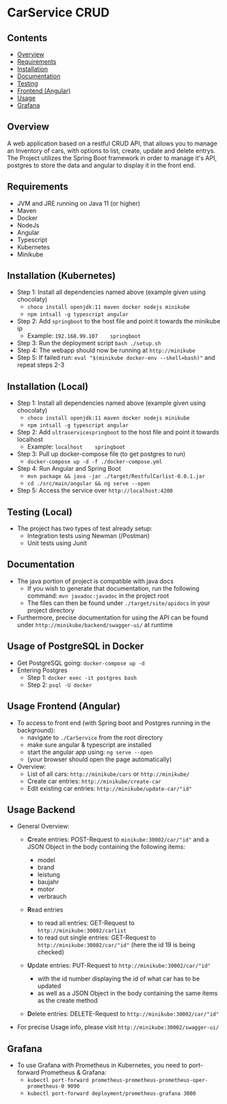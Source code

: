 # CarService CRUD

## Contents
- [Overview](#Overview)
- [Requirements](#Requirements)
- [Installation](#Installation)
- [Documentation](#Documentation)
- [Testing](#Testing)
- [Frontend (Angular)](#Frontend (Angular))
- [Usage](#Usage)
- [Grafana](#Grafana)


## Overview
A web application based on a restful CRUD API, that allows you to manage an Inventory of cars, with options to list, create, update and delete entrys. 
The Project utilizes the Spring Boot framework in order to manage it's API, postgres to store the data and angular to display it in the front end.

## Requirements
- JVM and JRE running on Java 11 (or higher)
- Maven
- Docker
- NodeJs
- Angular
- Typescript
- Kubernetes
- Minikube

## Installation (Kubernetes)
- Step 1: Install all dependencies named above (example given using chocolaty)
    - ``choco install openjdk:11 maven docker nodejs minikube``
    - ``npm intsall -g typescript angular``
- Step 2: Add ``springboot`` to the host file and point it towards the minikube ip
    - Example: ``192.168.99.107    springboot``
- Step 3: Run the deployment script ``bash ./setup.sh``
- Step 4: The webapp should now be running at ``http://minikube``
- Step 5: If failed run: ``eval "$(minikube docker-env --shell=bash)"`` and repeat steps 2-3

## Installation (Local)
- Step 1: Install all dependencies named above (example given using chocolaty)
    - ``choco install openjdk:11 maven docker nodejs minikube``
    - ``npm intsall -g typescript angular``
- Step 2: Add ``ultraservicespringboot`` to the host file and point it towards localhost
    - Example: ``localhost    springboot``
- Step 3: Pull up docker-compose file (to get postgres to run)
    - ``docker-compose up -d -f ./docker-compose.yml``
- Step 4: Run Angular and Spring Boot
    - ``mvn package && java -jar ./target/RestfulCarlist-0.0.1.jar``
     - ``cd ./src/main/angular && ng serve --open``
- Step 5: Access the service over ``http://localhost:4200``

## Testing (Local)
- The project has two types of test already setup: 
    - Integration tests using Newman (/Postman)
    - Unit tests using Junit

## Documentation
- The java portion of project is compatible with java docs
    - If you wish to generate that documentation, run the following command: ``mvn javadoc:javadoc`` in the project root
    - The files can then be found under ``./target/site/apidocs`` in your project directory
- Furthermore, precise documentation for using the API can be found under ``http://minikube/backend/swagger-ui/`` at runtime

## Usage of PostgreSQL in Docker
- Get PostgreSQL going: ``docker-compose up -d``
- Entering Postgres
    - Step 1: ``docker exec -it postgres bash``
    - Step 2: ``psql -U docker``
    
## Usage Frontend (Angular)
- To access to front end (with Spring boot and Postgres running in the background):
    - navigate to ``./CarService`` from the root directory
    - make sure angular & typescript are installed 
    - start the angular app using: ``ng serve --open``
    - (your browser should open the page automatically)
- Overview:
    - List of all cars: ``http://minikube/cars`` or ``http://minikube/``
    - Create car entries: ``http://minikube/create-car``
    - Edit existing car entries: ``http://minikube/update-car/"id"``

## Usage Backend
- General Overview:
    - **C**reate entries: POST-Request to ``minikube:30002/car/"id"`` and a JSON Object in the body containing the following items:
        - model
        - brand
        - leistung
        - baujahr
        - motor
        - verbrauch

    - **R**ead entries
        - to read all entries: GET-Request to ``http://minikube:30002/carlist``
        - to read out single entries: GET-Request to ``http://minikube:30002/car/"id"`` (here the id 19 is being checked)
    - **U**pdate entries: PUT-Request to ``http://minikube:30002/car/"id"``
        - with the id number displaying the id of what car has to be updated 
        - as well as a JSON Object in the body containing the same items as the create method
    - **D**elete entries: DELETE-Request to ``http://minikube:30002/car/"id"``
- For precise Usage info, please visit ``http://minikube:30002/swagger-ui/``

## Grafana
- To use Grafana with Prometheus in Kubernetes, you need to port-forward Prometheus & Grafana:
    - ``kubectl port-forward prometheus-prometheus-prometheus-oper-prometheus-0 9090``
    - ``kubectl port-forward deployment/prometheus-grafana 3000``


